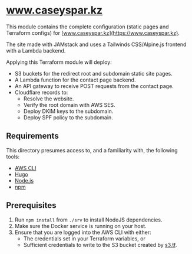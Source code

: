 # www.caseyspar.kz
This module contains the complete configuration (static pages and Terraform configs) for
[www.caseyspar.kz](https://www.caseyspar.kz).

The site made with JAMstack and uses a Tailwinds CSS/Alpine.js frontend with a Lambda backend.

Applying this Terraform module will deploy:
* S3 buckets for the redirect root and subdomain static site pages.
* A Lambda function for the contact page backend.
* An API gateway to receive POST requests from the contact page.
* Cloudflare records to:
    * Resolve the website.
    * Verify the root domain with AWS SES.
    * Deploy DKIM keys to the subdomain.
    * Deploy SPF policy to the subdomain.

## Requirements
This directory presumes access to, and a familiarity with, the following tools:
* [AWS CLI](https://aws.amazon.com/cli/)
* [Hugo](https://gohugo.io/)
* [Node.js](https://nodejs.org/)
* [npm](https://npmjs.com/)


## Prerequisites
1. Run `npm install` from `./srv` to install NodeJS dependencies.
2. Make sure the Docker service is running on your host.
3. Ensure that you are logged into the AWS CLI with either:
    * The credentials set in your Terraform variables, or
    * Sufficient credentials to write to the S3 bucket created by [s3.tf](./s3.tf).
